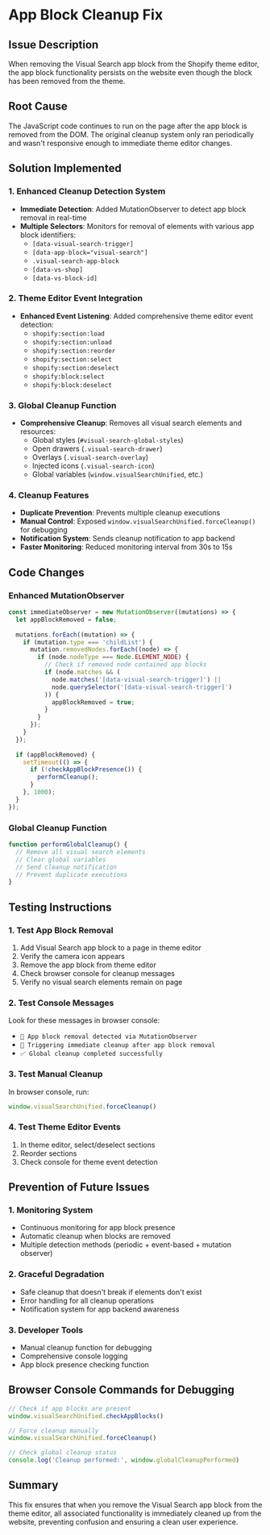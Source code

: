 # App Block Cleanup Fix

## Issue Description
When removing the Visual Search app block from the Shopify theme editor, the app block functionality persists on the website even though the block has been removed from the theme.

## Root Cause
The JavaScript code continues to run on the page after the app block is removed from the DOM. The original cleanup system only ran periodically and wasn't responsive enough to immediate theme editor changes.

## Solution Implemented

### 1. Enhanced Cleanup Detection System
- **Immediate Detection**: Added MutationObserver to detect app block removal in real-time
- **Multiple Selectors**: Monitors for removal of elements with various app block identifiers:
  - `[data-visual-search-trigger]`
  - `[data-app-block="visual-search"]`
  - `.visual-search-app-block`
  - `[data-vs-shop]`
  - `[data-vs-block-id]`

### 2. Theme Editor Event Integration
- **Enhanced Event Listening**: Added comprehensive theme editor event detection:
  - `shopify:section:load`
  - `shopify:section:unload`
  - `shopify:section:reorder`
  - `shopify:section:select`
  - `shopify:section:deselect`
  - `shopify:block:select`
  - `shopify:block:deselect`

### 3. Global Cleanup Function
- **Comprehensive Cleanup**: Removes all visual search elements and resources:
  - Global styles (`#visual-search-global-styles`)
  - Open drawers (`.visual-search-drawer`)
  - Overlays (`.visual-search-overlay`)
  - Injected icons (`.visual-search-icon`)
  - Global variables (`window.visualSearchUnified`, etc.)

### 4. Cleanup Features
- **Duplicate Prevention**: Prevents multiple cleanup executions
- **Manual Control**: Exposed `window.visualSearchUnified.forceCleanup()` for debugging
- **Notification System**: Sends cleanup notification to app backend
- **Faster Monitoring**: Reduced monitoring interval from 30s to 15s

## Code Changes

### Enhanced MutationObserver
```javascript
const immediateObserver = new MutationObserver((mutations) => {
  let appBlockRemoved = false;
  
  mutations.forEach((mutation) => {
    if (mutation.type === 'childList') {
      mutation.removedNodes.forEach((node) => {
        if (node.nodeType === Node.ELEMENT_NODE) {
          // Check if removed node contained app blocks
          if (node.matches && (
            node.matches('[data-visual-search-trigger]') ||
            node.querySelector('[data-visual-search-trigger]')
          )) {
            appBlockRemoved = true;
          }
        }
      });
    }
  });
  
  if (appBlockRemoved) {
    setTimeout(() => {
      if (!checkAppBlockPresence()) {
        performCleanup();
      }
    }, 1000);
  }
});
```

### Global Cleanup Function
```javascript
function performGlobalCleanup() {
  // Remove all visual search elements
  // Clear global variables
  // Send cleanup notification
  // Prevent duplicate executions
}
```

## Testing Instructions

### 1. Test App Block Removal
1. Add Visual Search app block to a page in theme editor
2. Verify the camera icon appears
3. Remove the app block from theme editor
4. Check browser console for cleanup messages
5. Verify no visual search elements remain on page

### 2. Test Console Messages
Look for these messages in browser console:
- `🚨 App block removal detected via MutationObserver`
- `🧹 Triggering immediate cleanup after app block removal`
- `✅ Global cleanup completed successfully`

### 3. Test Manual Cleanup
In browser console, run:
```javascript
window.visualSearchUnified.forceCleanup()
```

### 4. Test Theme Editor Events
1. In theme editor, select/deselect sections
2. Reorder sections
3. Check console for theme event detection

## Prevention of Future Issues

### 1. Monitoring System
- Continuous monitoring for app block presence
- Automatic cleanup when blocks are removed
- Multiple detection methods (periodic + event-based + mutation observer)

### 2. Graceful Degradation
- Safe cleanup that doesn't break if elements don't exist
- Error handling for all cleanup operations
- Notification system for app backend awareness

### 3. Developer Tools
- Manual cleanup function for debugging
- Comprehensive console logging
- App block presence checking function

## Browser Console Commands for Debugging

```javascript
// Check if app blocks are present
window.visualSearchUnified.checkAppBlocks()

// Force cleanup manually
window.visualSearchUnified.forceCleanup()

// Check global cleanup status
console.log('Cleanup performed:', window.globalCleanupPerformed)
```

## Summary
This fix ensures that when you remove the Visual Search app block from the theme editor, all associated functionality is immediately cleaned up from the website, preventing confusion and ensuring a clean user experience.
